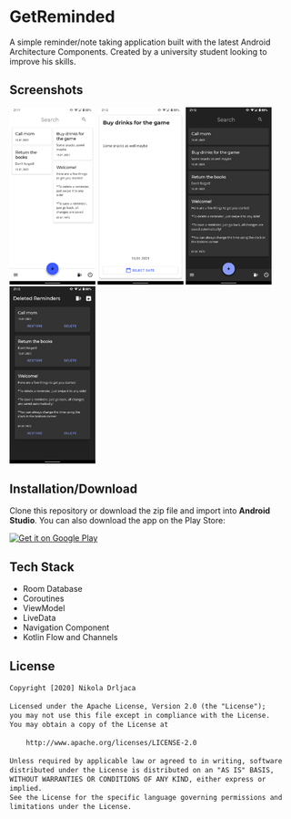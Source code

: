 # GetReminded
A simple reminder/note taking application built with the latest
Android Architecture Components.
Created by a university student looking to improve his skills.

## Screenshots
<p>
    <img src="https://github.com/nikolaDrljaca/GetReminded/blob/dev/screenshots/screen_1.png" width="30%" />
    <img src="https://github.com/nikolaDrljaca/GetReminded/blob/dev/screenshots/screen_2.png" width="30%" />
    <img src="https://github.com/nikolaDrljaca/GetReminded/blob/dev/screenshots/screen_3.png" width="30%" />
    <img src="https://github.com/nikolaDrljaca/GetReminded/blob/dev/screenshots/screen_4.png" width="30%" />
</p>



## Installation/Download
Clone this repository or download the zip file and import into **Android Studio**.
You can also download the app on the Play Store:


<a href="https://play.google.com/store/apps/details?id=com.nikoladrljaca.getreminded" target="_blank">
<img src="https://play.google.com/intl/en_us/badges/images/generic/en-play-badge.png" alt="Get it on Google Play" height="70"/></a>

## Tech Stack
* Room Database
* Coroutines
* ViewModel
* LiveData
* Navigation Component
* Kotlin Flow and Channels


## License
```
Copyright [2020] Nikola Drljaca

Licensed under the Apache License, Version 2.0 (the "License");
you may not use this file except in compliance with the License.
You may obtain a copy of the License at

    http://www.apache.org/licenses/LICENSE-2.0

Unless required by applicable law or agreed to in writing, software
distributed under the License is distributed on an "AS IS" BASIS,
WITHOUT WARRANTIES OR CONDITIONS OF ANY KIND, either express or implied.
See the License for the specific language governing permissions and
limitations under the License.
```

